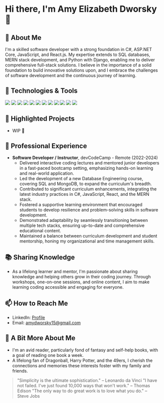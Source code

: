 # Hi there, I'm Amy Elizabeth Dworsky 👋

## 🚀 About Me
I'm a skilled software developer with a strong foundation in C#, ASP.NET Core, JavaScript, and React.js. My expertise extends to SQL databases, MERN stack development, and Python with Django, enabling me to deliver comprehensive full-stack solutions. I believe in the importance of a solid foundation to build innovative solutions upon, and I embrace the challenges of software development and the continuous journey of learning.

## 🔧 Technologies & Tools
![](https://img.shields.io/badge/Code-C%23-informational?style=flat&logo=c-sharp&logoColor=white&color=2bbc8a)
![](https://img.shields.io/badge/Framework-ASP.NET_Core-informational?style=flat&logo=.net&logoColor=white&color=2bbc8a)
![](https://img.shields.io/badge/Frontend-JavaScript-informational?style=flat&logo=javascript&logoColor=white&color=2bbc8a)
![](https://img.shields.io/badge/Library-React.js-informational?style=flat&logo=react&logoColor=white&color=2bbc8a)
![](https://img.shields.io/badge/Tools-Git-informational?style=flat&logo=git&logoColor=white&color=2bbc8a)
![](https://img.shields.io/badge/Editor-VS_Code-informational?style=flat&logo=visual-studio-code&logoColor=white&color=2bbc8a)
![](https://img.shields.io/badge/Database-SQL-informational?style=flat&logo=mysql&logoColor=white&color=2bbc8a)
![](https://img.shields.io/badge/Database-MongoDB-informational?style=flat&logo=mongodb&logoColor=white&color=2bbc8a)
![](https://img.shields.io/badge/Backend-Express.js-informational?style=flat&logo=express&logoColor=white&color=2bbc8a)
![](https://img.shields.io/badge/Runtime-Node.js-informational?style=flat&logo=node.js&logoColor=white&color=2bbc8a)
![](https://img.shields.io/badge/Code-Python-informational?style=flat&logo=python&logoColor=white&color=2bbc8a)
![](https://img.shields.io/badge/Framework-Django-informational?style=flat&logo=django&logoColor=white&color=2bbc8a)

## 🌟 Highlighted Projects
- WIP 🔨

## 💼 Professional Experience
- **Software Developer / Instructor**, devCodeCamp - Remote (2022-2024)
  - Delivered interactive coding lectures and mentored junior developers in a fast-paced bootcamp setting, emphasizing hands-on learning and real-world application.
  - Led the development of a new Database Engineering course, covering SQL and MongoDB, to expand the curriculum's breadth.
  - Contributed to significant curriculum enhancements, integrating the latest industry practices in C#, JavaScript, React, and the MERN stack.
  - Fostered a supportive learning environment that encouraged students to develop resilience and problem-solving skills in software development.
  - Demonstrated adaptability by seamlessly transitioning between multiple tech stacks, ensuring up-to-date and comprehensive educational content.
  - Maintained a balance between curriculum development and student mentorship, honing my organizational and time management skills.

## 📚 Sharing Knowledge
- As a lifelong learner and mentor, I'm passionate about sharing knowledge and helping others grow in their coding journey. Through workshops, one-on-one sessions, and online content, I aim to make learning coding accessible and engaging for everyone.

## 📫 How to Reach Me
- LinkedIn: [Profile](https://www.linkedin.com/in/amy-elizabeth-dworsky/)
- Email: amydworsky15@gmail.com

## 📖 A Bit More About Me
- I'm an avid reader, particularly fond of fantasy and self-help books, with a goal of reading one book a week.
- A lifelong fan of Dragonball, Harry Potter, and the 49ers, I cherish the connections and memories these interests foster with my family and friends.

> "Simplicity is the ultimate sophistication." – Leonardo da Vinci
> "I have not failed. I've just found 10,000 ways that won't work." – Thomas Edison
> "The only way to do great work is to love what you do." – Steve Jobs

<!--
**LizzieDworsky/LizzieDworsky** is a ✨ _special_ ✨ repository because its `README.md` (this file) appears on your GitHub profile.

Here are some ideas to get you started:

- 🔭 I’m currently working on ...
- 🌱 I’m currently learning ...
- 👯 I’m looking to collaborate on ...
- 🤔 I’m looking for help with ...
- 💬 Ask me about ...
- 📫 How to reach me: ...
- 😄 Pronouns: ...
- ⚡ Fun fact: ...
-->
